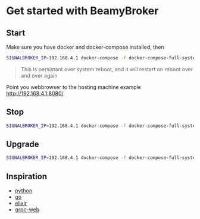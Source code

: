 # Get started with BeamyBroker

## Start
Make sure you have docker and docker-compose installed, then
```bash
SIGNALBROKER_IP=192.168.4.1 docker-compose -f docker-compose-full-system.yml up
```
> This is persistant over system reboot, and it will restart on reboot over and over again

Point you webbrowser to the hosting machine example http://192.168.4.1:8080/ 

## Stop 
```bash
SIGNALBROKER_IP=192.168.4.1 docker-compose -f docker-compose-full-system.yml down
```

## Upgrade
```bash
SIGNALBROKER_IP=192.168.4.1 docker-compose -f docker-compose-full-system.yml pull
```

## Inspiration
- [python](examples/grpc/python/README.md)
- [go](examples/grpc/go)
- [elixir](examples/grpc/elixir)
- [grpc-web](examples/grpc/grpc-web)
